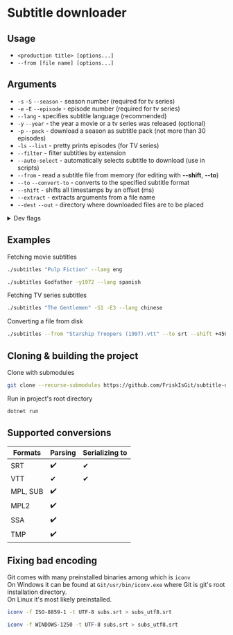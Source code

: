﻿# Subtitle downloader

## Usage
- `<production title> [options...]`
- `--from [file name] [options...]`

## Arguments
- `-s` `-S` `--season` - season number (required for tv series)
- `-e` `-E` `--episode` - episode number (required for tv series)
- `--lang` - specifies subtitle language (recommended)
- `-y` `--year` - the year a movie or a tv series was released (optional)
- `-p` `--pack` - download a season as subtitle pack (not more than 30 episodes)
- `-ls` `--list` - pretty prints episodes (for TV series)
- `--filter` - filter subtitles by extension
- `--auto-select` - automatically selects subtitle to download (use in scripts)
- `--from` - read a subtitle file from memory (for editing with **--shift**, **--to**)
- `--to` `--convert-to` - converts to the specified subtitle format
- `--shift` - shifts all timestamps by an offset (ms)
- `--extract` - extracts arguments from a file name
- `--dest` `--out` - directory where downloaded files are to be placed
<details>
<summary>Dev flags</summary>

<code>--gen</code> - the number of cues to generate 

</details>

## Examples

Fetching movie subtitles

```bash
./subtitles "Pulp Fiction" --lang eng
```

```bash
./subtitles Godfather -y1972 --lang spanish
```

Fetching TV series subtitles
```bash
./subtitles "The Gentlemen" -S1 -E3 --lang chinese
```

Converting a file from disk
```bash
./subtitles --from "Starship Troopers (1997).vtt" --to srt --shift +4500
```

## Cloning & building the project
Clone with submodules
```bash
git clone --recurse-submodules https://github.com/FriskIsGit/subtitle-downloader
```
Run in project's root directory
```bash
dotnet run
```

## Supported conversions

| Formats  | Parsing | Serializing to |
|----------|---------|----------------|
| SRT      | ✔️      | ️✔             |
| VTT      | ✔       | ✔              |
| MPL, SUB | ✔️      | ️              |
| MPL2     | ✔️      | ️              |
| SSA      | ✔️      | ️              |
| TMP      | ✔️      | ️              |


## Fixing bad encoding
Git comes with many preinstalled binaries among which is `iconv` <br>
On Windows it can be found at `Git/usr/bin/iconv.exe` where Git is git's root installation directory. <br>
On Linux it's most likely preinstalled.

```bash
iconv -f ISO-8859-1 -t UTF-8 subs.srt > subs_utf8.srt
```
```bash
iconv -f WINDOWS-1250 -t UTF-8 subs.srt > subs_utf8.srt
```

